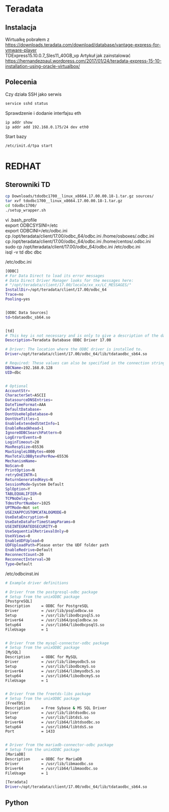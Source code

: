 
# Teradata
## Instalacja

Wirtualkę pobrałem z https://downloads.teradata.com/download/database/vantage-express-for-vmware-player  
TDExpress15.10.0.7_Sles11_40GB_vp 
Artykuł jak zainstalować  
https://hernandezpaul.wordpress.com/2017/01/24/teradata-express-15-10-installation-using-oracle-virtualbox/  

## Polecenia

Czy działa SSH jako serwis  
```bash
service sshd status  
```

Sprawdzenie i dodanie interfajsu eth  
```bash
ip addr show
ip addr add 192.168.0.175/24 dev eth0
```

Start bazy
```bash
/etc/init.d/tpa start
```

# REDHAT 
## Sterowniki TD
```bash
cp Downloads/tdodbc1700__linux_x8664.17.00.00.18-1.tar.gz sources/
tar xvf tdodbc1700__linux_x8664.17.00.00.18-1.tar.gz
cd tdodbc1700/
./setup_wrapper.sh
```
vi .bash_profile  
export ODBCSYSINI=/etc  
export ODBCINI=/etc/odbc.ini  
cp /opt/teradata/client/17.00/odbc_64/odbc.ini /home/osboxes/.odbc.ini  
cp /opt/teradata/client/17.00/odbc_64/odbc.ini /home/centos/.odbc.ini  
sudo cp /opt/teradata/client/17.00/odbc_64/odbc.ini /etc/odbc.ini  
isql -v td dbc dbc  

/etc/odbc.ini
```bash
[ODBC]
# For Data Direct to load its error messages
# Data Direct Driver Manager looks for the messages here:
# "/opt/teradata/client/17.00/locale/xx_xx/LC_MESSAGES/"
InstallDir=/opt/teradata/client/17.00/odbc_64
Trace=no
Pooling=yes


[ODBC Data Sources]
td=tdataodbc_sb64.so


[td]
# This key is not necessary and is only to give a description of the data source.
Description=Teradata Database ODBC Driver 17.00

# Driver: The location where the ODBC driver is installed to.
Driver=/opt/teradata/client/17.00/odbc_64/lib/tdataodbc_sb64.so

# Required: These values can also be specified in the connection string.
DBCName=192.168.0.128
UID=dbc


# Optional
AccountStr=
CharacterSet=ASCII
DatasourceDNSEntries=
DateTimeFormat=AAA
DefaultDatabase=
DontUseHelpDatabase=0
DontUseTitles=1
EnableExtendedStmtInfo=1
EnableReadAhead=1
IgnoreODBCSearchPattern=0
LogErrorEvents=0
LoginTimeout=20
MaxRespSize=65536
MaxSingleLOBBytes=4000
MaxTotalLOBBytesPerRow=65536
MechanismName=
NoScan=0
PrintOption=N
retryOnEINTR=1
ReturnGeneratedKeys=N
SessionMode=System Default
SplOption=Y
TABLEQUALIFIER=0
TCPNoDelay=1
TdmstPortNumber=1025
UPTMode=Not set
USE2XAPPCUSTOMCATALOGMODE=0
UseDataEncryption=0
UseDateDataForTimeStampParams=0
USEINTEGRATEDSECURITY=0
UseSequentialRetrievalOnly=0
UseXViews=0
EnableUDFUpload=0
UDFUploadPath=Please enter the UDF folder path
EnableRedrive=Default
ReconnectCount=20
ReconnectInterval=30
Type=Default
```
  
/etc/odbcinst.ini
```bash
# Example driver definitions

# Driver from the postgresql-odbc package
# Setup from the unixODBC package
[PostgreSQL]
Description     = ODBC for PostgreSQL
Driver          = /usr/lib/psqlodbcw.so
Setup           = /usr/lib/libodbcpsqlS.so
Driver64        = /usr/lib64/psqlodbcw.so
Setup64         = /usr/lib64/libodbcpsqlS.so
FileUsage       = 1


# Driver from the mysql-connector-odbc package
# Setup from the unixODBC package
[MySQL]
Description     = ODBC for MySQL
Driver          = /usr/lib/libmyodbc5.so
Setup           = /usr/lib/libodbcmyS.so
Driver64        = /usr/lib64/libmyodbc5.so
Setup64         = /usr/lib64/libodbcmyS.so
FileUsage       = 1


# Driver from the freetds-libs package
# Setup from the unixODBC package
[FreeTDS]
Description     = Free Sybase & MS SQL Driver
Driver          = /usr/lib/libtdsodbc.so
Setup           = /usr/lib/libtdsS.so
Driver64        = /usr/lib64/libtdsodbc.so
Setup64         = /usr/lib64/libtdsS.so
Port            = 1433


# Driver from the mariadb-connector-odbc package
# Setup from the unixODBC package
[MariaDB]
Description     = ODBC for MariaDB
Driver          = /usr/lib/libmaodbc.so
Driver64        = /usr/lib64/libmaodbc.so
FileUsage       = 1

[Teradata]
Driver=/opt/teradata/client/17.00/odbc_64/lib/tdataodbc_sb64.so
```



## Python
```bash

```
